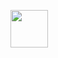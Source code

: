 

<a href="https://cloud.okteto.com/#/deploy?repository=https://github.com/AmoreForever/AmoreA"><img src="https://user-images.githubusercontent.com/36935426/167272305-91fd67c9-c3fc-4b4b-8a73-c35e57c8fcc5.png" height="60"></a>
